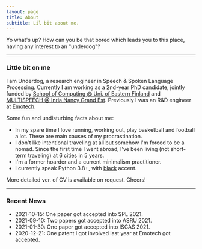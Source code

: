 ```yaml
---
layout: page
title: About
subtitle: Lil bit about me.
---
```


Yo what's up? How can you be that bored which leads you to this place, having any interest to an "underdog"?

-------------------
### Little bit on me
I am Underdog, a research engineer in Speech & Spoken Language Processing. Currently I am working as a 2nd-year PhD candidate, jointly funded by [School of Computing @ Uni. of Eastern Finland](http://www.uef.fi/en/web/cs) and [MULTISPEECH @ Inria Nancy Grand Est](https://team.inria.fr/multispeech/). Previously I was an R&D engineer at [Emotech](https://www.linkedin.com/company/emotech-ltd/).

Some fun and undisturbing facts about me:
* In my spare time I love running, working out, play basketball and football a lot. These are main causes of my procrastination.
* I don't like intentional traveling at all but somehow I'm forced to be a nomad. Since the first time I went abroad, I've been living (not short-term traveling) at 6 cities in 5 years.
* I'm a former hoarder and a current minimalism practitioner.
* I currently speak Python 3.8+, with [black](https://github.com/psf/black) accent.

More detailed ver. of CV is available on request. Cheers!

-------------------
### Recent News
* 2021-10-15: One paper got accepted into SPL 2021.
* 2021-09-10: Two papers got accepted into ASRU 2021.
* 2021-01-30: One paper got accepted into ISCAS 2021.
* 2020-12-21: One patent I got involved last year at Emotech got accepted.